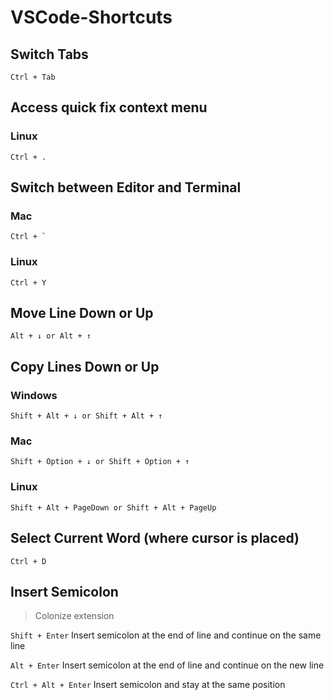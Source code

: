 # VSCode-Shortcuts

## Switch Tabs

```
Ctrl + Tab
```

## Access quick fix context menu

### Linux

```
Ctrl + .
```

## Switch between Editor and Terminal

### Mac
```
Ctrl + `
```

### Linux
```
Ctrl + Y
```

## Move Line Down or Up

```
Alt + ↓ or Alt + ↑
```

## Copy Lines Down or Up

### Windows
```
Shift + Alt + ↓ or Shift + Alt + ↑
```

### Mac
```
Shift + Option + ↓ or Shift + Option + ↑
```

### Linux
```
Shift + Alt + PageDown or Shift + Alt + PageUp
```

## Select Current Word (where cursor is placed)

```
Ctrl + D
```

## Insert Semicolon 

 >  Colonize extension

`Shift + Enter` Insert semicolon at the end of line and continue on the same line

`Alt + Enter` Insert semicolon at the end of line and continue on the new line

`Ctrl + Alt + Enter` Insert semicolon and stay at the same position
